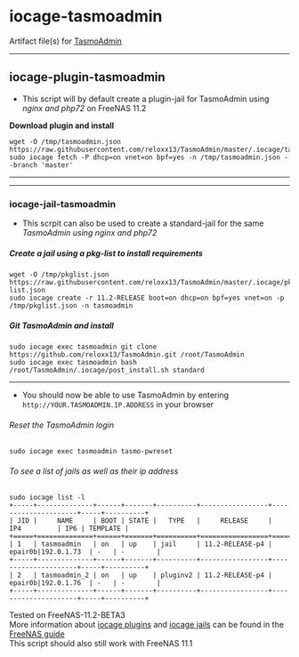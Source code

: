 # iocage-tasmoadmin
Artifact file(s) for [TasmoAdmin](https://github.com/reloxx13/TasmoAdmin)

---
## iocage-plugin-tasmoadmin

 - This script will by default create a plugin-jail for TasmoAdmin using *nginx and php72* on FreeNAS 11.2 

**Download plugin and install**

    wget -O /tmp/tasmoadmin.json https://raw.githubusercontent.com/reloxx13/TasmoAdmin/master/.iocage/tasmoadmin.json
    sudo iocage fetch -P dhcp=on vnet=on bpf=yes -n /tmp/tasmoadmin.json --branch 'master'

---
---
### iocage-jail-tasmoadmin
 
 - This scrpit can also be used to create a standard-jail for the same *TasmoAdmin using nginx and php72*

##### Create a jail using a pkg-list to install requirements

    wget -O /tmp/pkglist.json https://raw.githubusercontent.com/reloxx13/TasmoAdmin/master/.iocage/pkg-list.json
    sudo iocage create -r 11.2-RELEASE boot=on dhcp=on bpf=yes vnet=on -p /tmp/pkglist.json -n tasmoadmin


##### Git TasmoAdmin and install

    sudo iocage exec tasmoadmin git clone https://github.com/reloxx13/TasmoAdmin.git /root/TasmoAdmin
    sudo iocage exec tasmoadmin bash /root/TasmoAdmin/.iocage/post_install.sh standard

---

 - You should now be able to use TasmoAdmin by entering `http://YOUR.TASMOADMIN.IP.ADDRESS` in your browser
 
###### Reset the TasmoAdmin login

    sudo iocage exec tasmoadmin tasmo-pwreset

###### To see a list of jails as well as their ip address

    sudo iocage list -l
    +-----+--------------+------+-------+----------+-----------------+---------------------+-----+----------+
    | JID |     NAME     | BOOT | STATE |   TYPE   |     RELEASE     |         IP4         | IP6 | TEMPLATE |
    +=====+==============+======+=======+==========+=================+=====================+=====+==========+
    | 1   | tasmoadmin   | on   | up    | jail     | 11.2-RELEASE-p4 | epair0b|192.0.1.73  | -   | -        |
    +-----+--------------+------+-------+----------+-----------------+---------------------+-----+----------+
    | 2   | tasmoadmin_2 | on   | up    | pluginv2 | 11.2-RELEASE-p4 | epair0b|192.0.1.76  | -   | -        |
    +-----+--------------+------+-------+----------+-----------------+---------------------+-----+----------+


Tested on FreeNAS-11.2-BETA3  
More information about [iocage plugins](https://doc.freenas.org/11.2/plugins.html) and [iocage jails](https://doc.freenas.org/11.2/jails.html) can be found in the [FreeNAS guide](https://doc.freenas.org/11.2/intro.html#introduction)  
This script should also still work with FreeNAS 11.1

